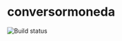 # conversormoneda
![Build status](https://aptoken=c2n8cg5UhLAWq1U1sQgH&branch=mainp.travis-ci.com/juanramirez614/conversormoneda.svg?)
